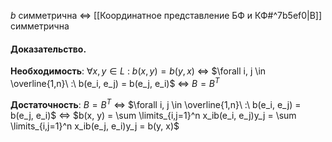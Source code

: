 $b$ симметрична $\Longleftrightarrow$ [[Координатное представление БФ и КФ#^7b5ef0|B]] симметрична

#### Доказательство.

**Необходимость**: $\forall x, y \in L\ :\ b(x, y) = b(y, x)$ $\Leftrightarrow$ $\forall i, j \in \overline{1,n}\ :\ b(e_i, e_j) = b(e_j, e_i)$ $\Leftrightarrow$ $B = B^T$

**Достаточность**: $B = B^T$ $\Leftrightarrow$ $\forall i, j \in \overline{1,n}\ :\ b(e_i, e_j) = b(e_j, e_i)$ $\Leftrightarrow$ $b(x, y) = \sum \limits_{i,j=1}^n x_ib(e_i, e_j)y_j = \sum \limits_{i,j=1}^n x_ib(e_j, e_i)y_j = b(y, x)$
